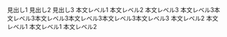 見出し1
見出し2
見出し3
本文レベル1
本文レベル2
本文レベル3
本文レベル3本文レベル3本文レベル3本文レベル3本文レベル3本文レベル3
本文レベル2
本文レベル1
本文レベル1
本文レベル2